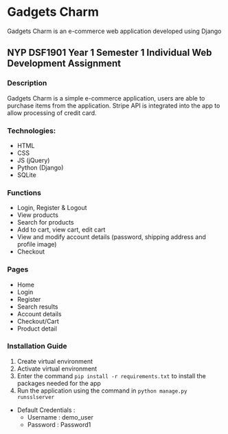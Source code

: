 # Gadgets Charm
Gadgets Charm is an e-commerce web application developed using Django


## NYP DSF1901 Year 1 Semester 1 Individual Web Development Assignment

### Description
Gadgets Charm is a simple e-commerce application, users are able to purchase items from the application.
Stripe API is integrated into the app to allow processing of credit card.

### Technologies:
* HTML
* CSS
* JS (jQuery)
* Python (Django)
* SQLite
  
### Functions
* Login, Register & Logout
* View products
* Search for products
* Add to cart, view cart, edit cart
* View and modify account details (password, shipping address and profile image)
* Checkout


### Pages
* Home
* Login
* Register
* Search results
* Account details
* Checkout/Cart
* Product detail



### Installation Guide
1. Create virtual environment
2. Activate virtual environment
3. Enter the command `pip install -r requirements.txt` to install the packages needed for the app
4. Run the application using the command in `python manage.py runsslserver`

* Default Credentials :
  * Username : demo_user
  * Password : Password1
    